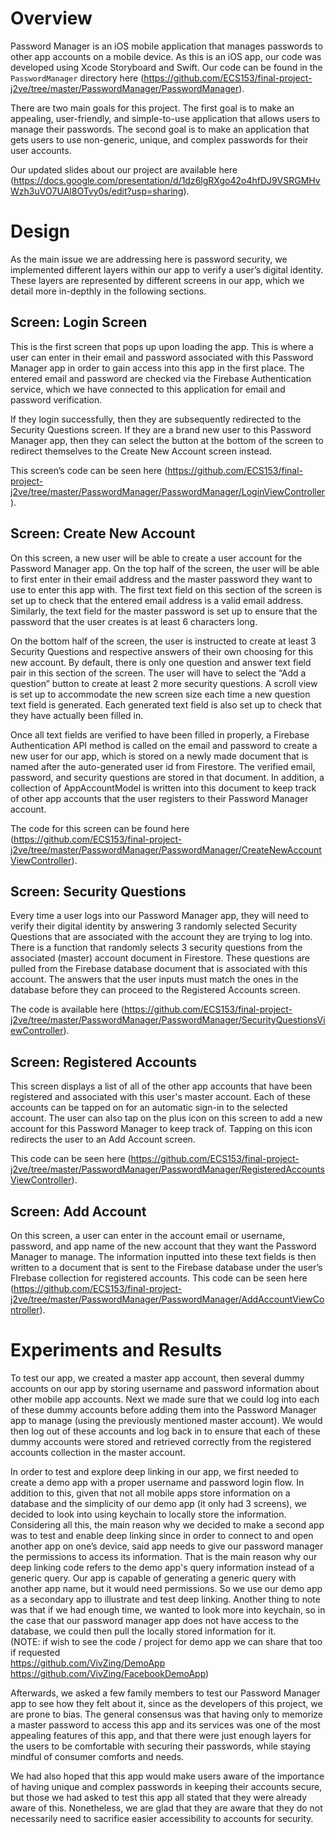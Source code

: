 # Overview
Password Manager is an iOS mobile application that manages passwords to other app accounts on a mobile device. As this is an iOS app, our code was developed using Xcode Storyboard and Swift. Our code can be found in the `PasswordManager` directory here (https://github.com/ECS153/final-project-j2ve/tree/master/PasswordManager/PasswordManager).

There are two main goals for this project. The first goal is to make an appealing, user-friendly, and simple-to-use application that allows users to manage their passwords. The second goal is to make an application that gets users to use non-generic, unique, and complex passwords for their user accounts.

Our updated slides about our project are available here (https://docs.google.com/presentation/d/1dz6lgRXgo42o4hfDJ9VSRGMHvWzh3uVO7UAl8OTvy0s/edit?usp=sharing).

# Design
As the main issue we are addressing here is password security, we implemented different layers within our app to verify a user’s digital identity. These layers are represented by different screens in our app, which we detail more in-depthly in the following sections.

## Screen: Login Screen
This is the first screen that pops up upon loading the app. This is where a user can enter in their email and password associated with this Password Manager app in order to gain access into this app in the first place. The entered email and password are checked via the Firebase Authentication service, which we have connected to this application for email and password verification.

If they login successfully, then they are subsequently redirected to the Security Questions screen. If they are a brand new user to this Password Manager app, then they can select the button at the bottom of the screen to redirect themselves to the Create New Account screen instead.

This screen’s code can be seen here (https://github.com/ECS153/final-project-j2ve/tree/master/PasswordManager/PasswordManager/LoginViewController).

## Screen: Create New Account
On this screen, a new user will be able to create a user account for the Password Manager app. On the top half of the screen, the user will be able to first enter in their email address and the master password they want to use to enter this app with. The first text field on this section of the screen is set up to check that the entered email address is a valid email address. Similarly, the text field for the master password is set up to ensure that the password that the user creates is at least 6 characters long.

On the bottom half of the screen, the user is instructed to create at least 3 Security Questions and respective answers of their own choosing for this new account. By default, there is only one question and answer text field pair in this section of the screen. The user will have to select the “Add a question” button to create at least 2 more security questions. A scroll view is set up to accommodate the new screen size each time a new question text field is generated. Each generated text field is also set up to check that they have actually been filled in.

Once all text fields are verified to have been filled in properly, a Firebase Authentication API method is called on the email and password to create a new user for our app, which is stored on a newly made document that is named after the auto-generated user id from Firestore. The verified email, password, and security questions are stored in that document. In addition, a collection of AppAccountModel is written into this document to keep track of other app accounts that the user registers to their Password Manager account.

The code for this screen can be found here (https://github.com/ECS153/final-project-j2ve/tree/master/PasswordManager/PasswordManager/CreateNewAccountViewController).

## Screen: Security Questions
Every time a user logs into our Password Manager app, they will need to verify their digital identity by answering 3 randomly selected Security Questions that are associated with the account they are trying to log into. There is a function that randomly selects 3 security questions from the associated (master) account document in Firestore. These questions are pulled from the Firebase database document that is associated with this account. The answers that the user inputs must match the ones in the database before they can proceed to the Registered Accounts screen.

The code is available here (https://github.com/ECS153/final-project-j2ve/tree/master/PasswordManager/PasswordManager/SecurityQuestionsViewController).

## Screen: Registered Accounts
This screen displays a list of all of the other app accounts that have been registered and associated with this user's master account. Each of these accounts can be tapped on for an automatic sign-in to the selected account. The user can also tap on the plus icon on this screen to add a new account for this Password Manager to keep track of. Tapping on this icon redirects the user to an Add Account screen.

This code can be seen here (https://github.com/ECS153/final-project-j2ve/tree/master/PasswordManager/PasswordManager/RegisteredAccountsViewController).

## Screen: Add Account
On this screen, a user can enter in the account email or username, password, and app name of the new account that they want the Password Manager to manage. The information inputted into these text fields is then written to a document that is sent to the Firebase database under the user’s FIrebase collection for registered accounts.
This code can be seen here (https://github.com/ECS153/final-project-j2ve/tree/master/PasswordManager/PasswordManager/AddAccountViewController).


# Experiments and Results
To test our app, we created a master app account, then several dummy accounts on our app by storing username and password information about other mobile app accounts. Next we made sure that we could log into each of these dummy accounts before adding them into the Password Manager app to manage (using the previously mentioned master account). We would then log out of these accounts and log back in to ensure that each of these dummy accounts were stored and retrieved correctly from the registered accounts collection in the master account.

In order to test and explore deep linking in our app, we first needed to create a demo app with a proper username and password login flow.  In addition to this, given that not all mobile apps store information on a database and the simplicity of our demo app (it only had 3 screens), we decided to look into using keychain to locally store the information.  Considering all this, the main reason why we decided to make a second app was to test and enable deep linking since in order to connect to and open another app on one’s device, said app needs to give our password manager the permissions to access its information.  That is the main reason why our deep linking code refers to the demo app's query information instead of a generic query. Our app is capable of generating a generic query with another app name, but it would need permissions. So we use our demo app as a secondary app to illustrate and test deep linking. Another thing to note was that if we had enough time, we wanted to look more into keychain, so in the case that our password manager app does not have access to the database, we could then pull the locally stored information for it.  
(NOTE: if wish to see the code / project for demo app we can share that too if requested  
https://github.com/VivZing/DemoApp  
https://github.com/VivZing/FacebookDemoApp)  

Afterwards, we asked a few family members to test our Password Manager app to see how they felt about it, since as the developers of this project, we are prone to bias. The general consensus was that having only to memorize a master password to access this app and its services was one of the most appealing features of this app, and that there were just enough layers for the users to be comfortable with securing their passwords, while staying mindful of consumer comforts and needs.

We had also hoped that this app would make users aware of the importance of having unique and complex passwords in keeping their accounts secure, but those we had asked to test this app all stated that they were already aware of this. Nonetheless, we are glad that they are aware that they do not necessarily need to sacrifice easier accessibility to accounts for security.

